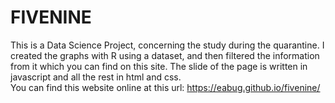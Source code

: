 # FIVENINE
This is a Data Science Project, concerning the study during the quarantine. 
I created the graphs with R using a dataset, and then filtered the information from it which you can find on this site.
The slide of the page is written in javascript and all the rest in html and css.<br>
You can find this website online at this url: https://eabug.github.io/fivenine/
